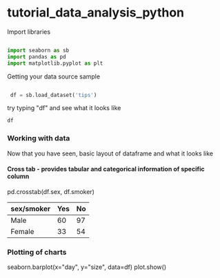 # tutorial_data_analysis_python

Import libraries 

~~~ python 

import seaborn as sb
import pandas as pd
import matplotlib.pyplot as plt

~~~~

Getting your data source sample 

~~~python 

 df = sb.load_dataset('tips')

~~~

try typing "df" and see what it looks like 

~~~python
df
~~~~

### Working with data

Now that you have seen, basic layout of dataframe and what it looks like 


#### Cross tab - provides tabular and categorical information of specific column  

pd.crosstab(df.sex, df.smoker)
       
sex/smoker    |  Yes | No|
--- | ---|---
Male     |     60     |  97|
Female   |     33   |    54|





### Plotting of charts 

seaborn.barplot(x="day", y="size", data=df)
plot.show()
